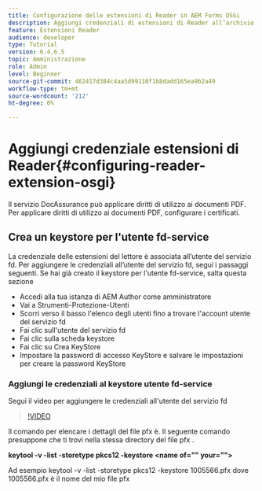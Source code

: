 ```yaml
---
title: Configurazione delle estensioni di Reader in AEM Forms OSGi
description: Aggiungi credenziali di estensioni di Reader all’archivio attendibilità in AEM Forms OSGi
feature: Estensioni Reader
audience: developer
type: Tutorial
version: 6.4,6.5
topic: Amministrazione
role: Admin
level: Beginner
source-git-commit: 462417d384c4aa5d99110f1b8dadd165ea9b2a49
workflow-type: tm+mt
source-wordcount: '212'
ht-degree: 0%

---
```



# Aggiungi credenziale estensioni di Reader{#configuring-reader-extension-osgi}

Il servizio DocAssurance può applicare diritti di utilizzo ai documenti PDF. Per applicare diritti di utilizzo ai documenti PDF, configurare i certificati.

## Crea un keystore per l&#39;utente fd-service

La credenziale delle estensioni del lettore è associata all’utente del servizio fd. Per aggiungere le credenziali all’utente del servizio fd, segui i passaggi seguenti. Se hai già creato il keystore per l&#39;utente fd-service, salta questa sezione

* Accedi alla tua istanza di AEM Author come amministratore
* Vai a Strumenti-Protezione-Utenti
* Scorri verso il basso l&#39;elenco degli utenti fino a trovare l&#39;account utente del servizio fd
* Fai clic sull&#39;utente del servizio fd
* Fai clic sulla scheda keystore
* Fai clic su Crea KeyStore
* Impostare la password di accesso KeyStore e salvare le impostazioni per creare la password KeyStore

### Aggiungi le credenziali al keystore utente fd-service

Segui il video per aggiungere le credenziali all&#39;utente del servizio fd

>[!VIDEO](https://video.tv.adobe.com/v/335849?quality=9&learn=on)


Il comando per elencare i dettagli del file pfx è. Il seguente comando presuppone che ti trovi nella stessa directory del file pfx .

**keytool -v -list -storetype pkcs12 -keystore  &lt;name of=&quot;&quot; your=&quot;&quot;>**

Ad esempio keytool -v -list -storetype pkcs12 -keystore 1005566.pfx dove 1005566.pfx è il nome del mio file pfx













